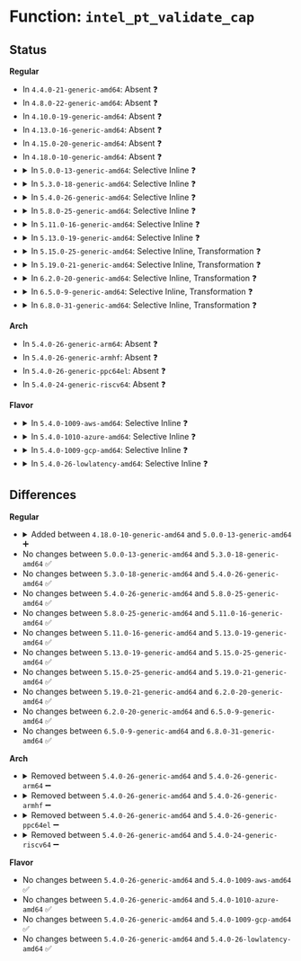 # Function: <code>intel_pt_validate_cap</code>

## Status
<b>Regular</b>
<ul>
<li>
In <code>4.4.0-21-generic-amd64</code>: Absent ❓
</li>
<li>
In <code>4.8.0-22-generic-amd64</code>: Absent ❓
</li>
<li>
In <code>4.10.0-19-generic-amd64</code>: Absent ❓
</li>
<li>
In <code>4.13.0-16-generic-amd64</code>: Absent ❓
</li>
<li>
In <code>4.15.0-20-generic-amd64</code>: Absent ❓
</li>
<li>
In <code>4.18.0-10-generic-amd64</code>: Absent ❓
</li>
<li>
<details>
<summary>In <code>5.0.0-13-generic-amd64</code>: Selective Inline ❓</summary>

```c
u32 intel_pt_validate_cap(u32 * caps, enum pt_capabilities capability)
```

```json
{
  "name": "intel_pt_validate_cap",
  "collision_type": "Unique Global",
  "inline_type": "Selective",
  "funcs": [
    {
      "addr": 18446744071604570542,
      "name": "intel_pt_validate_cap",
      "external": true,
      "loc": "arch/x86/events/intel/pt.c:79",
      "file": "arch/x86/events/intel/pt.c",
      "inline": "not declared, inlined",
      "caller_inline": [
        "arch/x86/events/intel/pt.c:pt_init",
        "arch/x86/events/intel/pt.c:pt_init",
        "arch/x86/events/intel/pt.c:pt_init",
        "arch/x86/events/intel/pt.c:pt_event_init",
        "arch/x86/events/intel/pt.c:pt_event_init",
        "arch/x86/events/intel/pt.c:pt_event_init",
        "arch/x86/events/intel/pt.c:pt_event_init",
        "arch/x86/events/intel/pt.c:pt_event_init",
        "arch/x86/events/intel/pt.c:pt_event_init",
        "arch/x86/events/intel/pt.c:pt_event_init",
        "arch/x86/events/intel/pt.c:pt_event_init",
        "arch/x86/events/intel/pt.c:pt_event_addr_filters_validate",
        "arch/x86/events/intel/pt.c:pt_buffer_setup_aux",
        "arch/x86/events/intel/pt.c:pt_buffer_setup_aux",
        "arch/x86/events/intel/pt.c:pt_buffer_setup_aux",
        "arch/x86/events/intel/pt.c:pt_buffer_reset_markers",
        "arch/x86/events/intel/pt.c:pt_handle_status",
        "arch/x86/events/intel/pt.c:pt_handle_status",
        "arch/x86/events/intel/pt.c:pt_topa_dump",
        "arch/x86/events/intel/pt.c:topa_insert_table",
        "arch/x86/events/intel/pt.c:pt_cap_show"
      ],
      "caller_func": []
    }
  ],
  "symbols": [
    {
      "addr": 18446744071578921744,
      "name": "intel_pt_validate_cap",
      "section": ".text",
      "bind": "STB_GLOBAL",
      "size": 51
    }
  ]
}
```
</details>
</li>
<li>
<details>
<summary>In <code>5.3.0-18-generic-amd64</code>: Selective Inline ❓</summary>

```c
u32 intel_pt_validate_cap(u32 * caps, enum pt_capabilities capability)
```

```json
{
  "name": "intel_pt_validate_cap",
  "collision_type": "Unique Global",
  "inline_type": "Selective",
  "funcs": [
    {
      "addr": 18446744071604665145,
      "name": "intel_pt_validate_cap",
      "external": true,
      "loc": "arch/x86/events/intel/pt.c:71",
      "file": "arch/x86/events/intel/pt.c",
      "inline": "not declared, inlined",
      "caller_inline": [
        "arch/x86/events/intel/pt.c:pt_init",
        "arch/x86/events/intel/pt.c:pt_init",
        "arch/x86/events/intel/pt.c:pt_init",
        "arch/x86/events/intel/pt.c:pt_event_init",
        "arch/x86/events/intel/pt.c:pt_event_init",
        "arch/x86/events/intel/pt.c:pt_event_init",
        "arch/x86/events/intel/pt.c:pt_event_init",
        "arch/x86/events/intel/pt.c:pt_event_init",
        "arch/x86/events/intel/pt.c:pt_event_init",
        "arch/x86/events/intel/pt.c:pt_event_init",
        "arch/x86/events/intel/pt.c:pt_event_init",
        "arch/x86/events/intel/pt.c:pt_event_addr_filters_validate",
        "arch/x86/events/intel/pt.c:pt_buffer_setup_aux",
        "arch/x86/events/intel/pt.c:pt_buffer_setup_aux",
        "arch/x86/events/intel/pt.c:pt_buffer_setup_aux",
        "arch/x86/events/intel/pt.c:pt_buffer_reset_markers",
        "arch/x86/events/intel/pt.c:pt_handle_status",
        "arch/x86/events/intel/pt.c:pt_handle_status",
        "arch/x86/events/intel/pt.c:pt_topa_dump",
        "arch/x86/events/intel/pt.c:topa_insert_table",
        "arch/x86/events/intel/pt.c:pt_cap_show"
      ],
      "caller_func": []
    }
  ],
  "symbols": [
    {
      "addr": 18446744071578926768,
      "name": "intel_pt_validate_cap",
      "section": ".text",
      "bind": "STB_GLOBAL",
      "size": 51
    }
  ]
}
```
</details>
</li>
<li>
<details>
<summary>In <code>5.4.0-26-generic-amd64</code>: Selective Inline ❓</summary>

```c
u32 intel_pt_validate_cap(u32 * caps, enum pt_capabilities capability)
```

```json
{
  "name": "intel_pt_validate_cap",
  "collision_type": "Unique Global",
  "inline_type": "Selective",
  "funcs": [
    {
      "addr": 18446744071604677643,
      "name": "intel_pt_validate_cap",
      "external": true,
      "loc": "arch/x86/events/intel/pt.c:71",
      "file": "arch/x86/events/intel/pt.c",
      "inline": "not declared, inlined",
      "caller_inline": [
        "arch/x86/events/intel/pt.c:pt_init",
        "arch/x86/events/intel/pt.c:pt_init",
        "arch/x86/events/intel/pt.c:pt_init",
        "arch/x86/events/intel/pt.c:pt_event_init",
        "arch/x86/events/intel/pt.c:pt_event_init",
        "arch/x86/events/intel/pt.c:pt_event_init",
        "arch/x86/events/intel/pt.c:pt_event_init",
        "arch/x86/events/intel/pt.c:pt_event_init",
        "arch/x86/events/intel/pt.c:pt_event_init",
        "arch/x86/events/intel/pt.c:pt_event_init",
        "arch/x86/events/intel/pt.c:pt_event_init",
        "arch/x86/events/intel/pt.c:pt_event_addr_filters_validate",
        "arch/x86/events/intel/pt.c:pt_buffer_setup_aux",
        "arch/x86/events/intel/pt.c:pt_buffer_setup_aux",
        "arch/x86/events/intel/pt.c:pt_buffer_setup_aux",
        "arch/x86/events/intel/pt.c:pt_buffer_reset_markers",
        "arch/x86/events/intel/pt.c:pt_handle_status",
        "arch/x86/events/intel/pt.c:pt_handle_status",
        "arch/x86/events/intel/pt.c:pt_topa_dump",
        "arch/x86/events/intel/pt.c:topa_insert_table",
        "arch/x86/events/intel/pt.c:pt_cap_show"
      ],
      "caller_func": []
    }
  ],
  "symbols": [
    {
      "addr": 18446744071578928736,
      "name": "intel_pt_validate_cap",
      "section": ".text",
      "bind": "STB_GLOBAL",
      "size": 51
    }
  ]
}
```
</details>
</li>
<li>
<details>
<summary>In <code>5.8.0-25-generic-amd64</code>: Selective Inline ❓</summary>

```c
u32 intel_pt_validate_cap(u32 * caps, enum pt_capabilities capability)
```

```json
{
  "name": "intel_pt_validate_cap",
  "collision_type": "Unique Global",
  "inline_type": "Selective",
  "funcs": [
    {
      "addr": 18446744071578937166,
      "name": "intel_pt_validate_cap",
      "external": true,
      "loc": "arch/x86/events/intel/pt.c:71",
      "file": "arch/x86/events/intel/pt.c",
      "inline": "not declared, inlined",
      "caller_inline": [
        "arch/x86/events/intel/pt.c:pt_event_addr_filters_validate",
        "arch/x86/events/intel/pt.c:pt_addr_filters_init",
        "arch/x86/events/intel/pt.c:pt_buffer_setup_aux",
        "arch/x86/events/intel/pt.c:pt_buffer_reset_markers",
        "arch/x86/events/intel/pt.c:pt_handle_status",
        "arch/x86/events/intel/pt.c:pt_handle_status",
        "arch/x86/events/intel/pt.c:pt_topa_dump",
        "arch/x86/events/intel/pt.c:topa_insert_table",
        "arch/x86/events/intel/pt.c:pt_cap_show"
      ],
      "caller_func": [
        "arch/x86/events/intel/pt.c:pt_init",
        "arch/x86/events/intel/pt.c:pt_init",
        "arch/x86/events/intel/pt.c:pt_init"
      ]
    }
  ],
  "symbols": [
    {
      "addr": 18446744071578934448,
      "name": "intel_pt_validate_cap",
      "section": ".text",
      "bind": "STB_GLOBAL",
      "size": 51
    }
  ]
}
```
</details>
</li>
<li>
<details>
<summary>In <code>5.11.0-16-generic-amd64</code>: Selective Inline ❓</summary>

```c
u32 intel_pt_validate_cap(u32 * caps, enum pt_capabilities capability)
```

```json
{
  "name": "intel_pt_validate_cap",
  "collision_type": "Unique Global",
  "inline_type": "Selective",
  "funcs": [
    {
      "addr": 18446744071578938350,
      "name": "intel_pt_validate_cap",
      "external": true,
      "loc": "arch/x86/events/intel/pt.c:71",
      "file": "arch/x86/events/intel/pt.c",
      "inline": "not declared, inlined",
      "caller_inline": [
        "arch/x86/events/intel/pt.c:pt_event_addr_filters_validate",
        "arch/x86/events/intel/pt.c:pt_addr_filters_init",
        "arch/x86/events/intel/pt.c:pt_buffer_setup_aux",
        "arch/x86/events/intel/pt.c:pt_buffer_reset_markers",
        "arch/x86/events/intel/pt.c:pt_handle_status",
        "arch/x86/events/intel/pt.c:pt_handle_status",
        "arch/x86/events/intel/pt.c:pt_topa_dump",
        "arch/x86/events/intel/pt.c:topa_insert_table",
        "arch/x86/events/intel/pt.c:pt_cap_show"
      ],
      "caller_func": [
        "arch/x86/events/intel/pt.c:pt_init",
        "arch/x86/events/intel/pt.c:pt_init",
        "arch/x86/events/intel/pt.c:pt_init"
      ]
    }
  ],
  "symbols": [
    {
      "addr": 18446744071578935632,
      "name": "intel_pt_validate_cap",
      "section": ".text",
      "bind": "STB_GLOBAL",
      "size": 51
    }
  ]
}
```
</details>
</li>
<li>
<details>
<summary>In <code>5.13.0-19-generic-amd64</code>: Selective Inline ❓</summary>

```c
u32 intel_pt_validate_cap(u32 * caps, enum pt_capabilities capability)
```

```json
{
  "name": "intel_pt_validate_cap",
  "collision_type": "Unique Global",
  "inline_type": "Selective",
  "funcs": [
    {
      "addr": 18446744071578947784,
      "name": "intel_pt_validate_cap",
      "external": true,
      "loc": "arch/x86/events/intel/pt.c:71",
      "file": "arch/x86/events/intel/pt.c",
      "inline": "not declared, inlined",
      "caller_inline": [
        "arch/x86/events/intel/pt.c:pt_event_init",
        "arch/x86/events/intel/pt.c:pt_event_addr_filters_validate",
        "arch/x86/events/intel/pt.c:pt_buffer_setup_aux",
        "arch/x86/events/intel/pt.c:pt_buffer_setup_aux",
        "arch/x86/events/intel/pt.c:pt_buffer_reset_markers",
        "arch/x86/events/intel/pt.c:pt_handle_status",
        "arch/x86/events/intel/pt.c:pt_handle_status",
        "arch/x86/events/intel/pt.c:pt_topa_dump",
        "arch/x86/events/intel/pt.c:topa_insert_table",
        "arch/x86/events/intel/pt.c:pt_cap_show"
      ],
      "caller_func": [
        "arch/x86/events/intel/pt.c:pt_init",
        "arch/x86/events/intel/pt.c:pt_init",
        "arch/x86/events/intel/pt.c:pt_init"
      ]
    }
  ],
  "symbols": [
    {
      "addr": 18446744071578940480,
      "name": "intel_pt_validate_cap",
      "section": ".text",
      "bind": "STB_GLOBAL",
      "size": 51
    }
  ]
}
```
</details>
</li>
<li>
<details>
<summary>In <code>5.15.0-25-generic-amd64</code>: Selective Inline, Transformation ❓</summary>

```c
u32 intel_pt_validate_cap(u32 * caps, enum pt_capabilities capability)
```

```json
{
  "name": "intel_pt_validate_cap",
  "collision_type": "Unique Global",
  "inline_type": "Selective",
  "funcs": [
    {
      "addr": 18446744071578955756,
      "name": "intel_pt_validate_cap",
      "external": true,
      "loc": "arch/x86/events/intel/pt.c:71",
      "file": "arch/x86/events/intel/pt.c",
      "inline": "not declared, inlined",
      "caller_inline": [
        "arch/x86/events/intel/pt.c:pt_event_addr_filters_validate"
      ],
      "caller_func": [
        "arch/x86/events/intel/pt.c:pt_init",
        "arch/x86/events/intel/pt.c:pt_init",
        "arch/x86/events/intel/pt.c:pt_init",
        "arch/x86/events/intel/pt.c:pt_event_init",
        "arch/x86/events/intel/pt.c:pt_buffer_setup_aux",
        "arch/x86/events/intel/pt.c:pt_buffer_setup_aux",
        "arch/x86/events/intel/pt.c:pt_buffer_reset_markers",
        "arch/x86/events/intel/pt.c:pt_handle_status",
        "arch/x86/events/intel/pt.c:pt_handle_status",
        "arch/x86/events/intel/pt.c:pt_handle_status",
        "arch/x86/events/intel/pt.c:pt_handle_status",
        "arch/x86/events/intel/pt.c:pt_topa_dump",
        "arch/x86/events/intel/pt.c:topa_insert_table",
        "arch/x86/events/intel/pt.c:pt_cap_show"
      ]
    }
  ],
  "symbols": [
    {
      "addr": 18446744071592043478,
      "name": "intel_pt_validate_cap.cold",
      "section": ".text",
      "bind": "STB_LOCAL",
      "size": 35
    },
    {
      "addr": 18446744071578948528,
      "name": "intel_pt_validate_cap",
      "section": ".text",
      "bind": "STB_GLOBAL",
      "size": 100
    }
  ]
}
```
</details>
</li>
<li>
<details>
<summary>In <code>5.19.0-21-generic-amd64</code>: Selective Inline, Transformation ❓</summary>

```c
u32 intel_pt_validate_cap(u32 * caps, enum pt_capabilities capability)
```

```json
{
  "name": "intel_pt_validate_cap",
  "collision_type": "Unique Global",
  "inline_type": "Selective",
  "funcs": [
    {
      "addr": 18446744071578965472,
      "name": "intel_pt_validate_cap",
      "external": true,
      "loc": "arch/x86/events/intel/pt.c:75",
      "file": "arch/x86/events/intel/pt.c",
      "inline": "not declared, inlined",
      "caller_inline": [
        "arch/x86/events/intel/pt.c:pt_event_addr_filters_validate"
      ],
      "caller_func": [
        "arch/x86/events/intel/pt.c:pt_init",
        "arch/x86/events/intel/pt.c:pt_init",
        "arch/x86/events/intel/pt.c:pt_init",
        "arch/x86/events/intel/pt.c:pt_addr_filters_init",
        "arch/x86/events/intel/pt.c:pt_buffer_setup_aux",
        "arch/x86/events/intel/pt.c:pt_buffer_setup_aux",
        "arch/x86/events/intel/pt.c:pt_buffer_reset_markers",
        "arch/x86/events/intel/pt.c:pt_handle_status",
        "arch/x86/events/intel/pt.c:pt_handle_status",
        "arch/x86/events/intel/pt.c:pt_handle_status",
        "arch/x86/events/intel/pt.c:pt_handle_status",
        "arch/x86/events/intel/pt.c:pt_topa_dump",
        "arch/x86/events/intel/pt.c:topa_insert_table",
        "arch/x86/events/intel/pt.c:pt_cap_show"
      ]
    }
  ],
  "symbols": [
    {
      "addr": 18446744071593809613,
      "name": "intel_pt_validate_cap.cold",
      "section": ".text",
      "bind": "STB_LOCAL",
      "size": 35
    },
    {
      "addr": 18446744071578956880,
      "name": "intel_pt_validate_cap",
      "section": ".text",
      "bind": "STB_GLOBAL",
      "size": 112
    }
  ]
}
```
</details>
</li>
<li>
<details>
<summary>In <code>6.2.0-20-generic-amd64</code>: Selective Inline, Transformation ❓</summary>

```c
u32 intel_pt_validate_cap(u32 * caps, enum pt_capabilities capability)
```

```json
{
  "name": "intel_pt_validate_cap",
  "collision_type": "Unique Global",
  "inline_type": "Selective",
  "funcs": [
    {
      "addr": 18446744071578982903,
      "name": "intel_pt_validate_cap",
      "external": true,
      "loc": "arch/x86/events/intel/pt.c:75",
      "file": "arch/x86/events/intel/pt.c",
      "inline": "not declared, inlined",
      "caller_inline": [
        "arch/x86/events/intel/pt.c:pt_event_addr_filters_validate",
        "arch/x86/events/intel/pt.c:pt_cap_show"
      ],
      "caller_func": [
        "arch/x86/events/intel/pt.c:pt_init",
        "arch/x86/events/intel/pt.c:pt_init",
        "arch/x86/events/intel/pt.c:pt_init",
        "arch/x86/events/intel/pt.c:pt_addr_filters_init",
        "arch/x86/events/intel/pt.c:pt_buffer_setup_aux",
        "arch/x86/events/intel/pt.c:pt_buffer_setup_aux",
        "arch/x86/events/intel/pt.c:pt_buffer_reset_markers",
        "arch/x86/events/intel/pt.c:pt_handle_status",
        "arch/x86/events/intel/pt.c:pt_handle_status",
        "arch/x86/events/intel/pt.c:pt_handle_status",
        "arch/x86/events/intel/pt.c:pt_handle_status",
        "arch/x86/events/intel/pt.c:pt_handle_status",
        "arch/x86/events/intel/pt.c:pt_topa_dump",
        "arch/x86/events/intel/pt.c:topa_insert_table"
      ]
    }
  ],
  "symbols": [
    {
      "addr": 18446744071595953946,
      "name": "intel_pt_validate_cap.cold",
      "section": ".text",
      "bind": "STB_LOCAL",
      "size": 35
    },
    {
      "addr": 18446744071578973856,
      "name": "intel_pt_validate_cap",
      "section": ".text",
      "bind": "STB_GLOBAL",
      "size": 112
    }
  ]
}
```
</details>
</li>
<li>
<details>
<summary>In <code>6.5.0-9-generic-amd64</code>: Selective Inline, Transformation ❓</summary>

```c
u32 intel_pt_validate_cap(u32 * caps, enum pt_capabilities capability)
```

```json
{
  "name": "intel_pt_validate_cap",
  "collision_type": "Unique Global",
  "inline_type": "Selective",
  "funcs": [
    {
      "addr": 18446744071578982215,
      "name": "intel_pt_validate_cap",
      "external": true,
      "loc": "arch/x86/events/intel/pt.c:75",
      "file": "arch/x86/events/intel/pt.c",
      "inline": "not declared, inlined",
      "caller_inline": [
        "arch/x86/events/intel/pt.c:pt_event_addr_filters_validate",
        "arch/x86/events/intel/pt.c:pt_cap_show"
      ],
      "caller_func": [
        "arch/x86/events/intel/pt.c:pt_init",
        "arch/x86/events/intel/pt.c:pt_init",
        "arch/x86/events/intel/pt.c:pt_init",
        "arch/x86/events/intel/pt.c:pt_addr_filters_init",
        "arch/x86/events/intel/pt.c:pt_buffer_setup_aux",
        "arch/x86/events/intel/pt.c:pt_buffer_setup_aux",
        "arch/x86/events/intel/pt.c:pt_buffer_reset_markers",
        "arch/x86/events/intel/pt.c:pt_handle_status",
        "arch/x86/events/intel/pt.c:pt_handle_status",
        "arch/x86/events/intel/pt.c:pt_handle_status",
        "arch/x86/events/intel/pt.c:pt_handle_status",
        "arch/x86/events/intel/pt.c:pt_topa_dump",
        "arch/x86/events/intel/pt.c:topa_insert_table"
      ]
    }
  ],
  "symbols": [
    {
      "addr": 18446744071596471054,
      "name": "intel_pt_validate_cap.cold",
      "section": ".text",
      "bind": "STB_LOCAL",
      "size": 35
    },
    {
      "addr": 18446744071578973104,
      "name": "intel_pt_validate_cap",
      "section": ".text",
      "bind": "STB_GLOBAL",
      "size": 112
    }
  ]
}
```
</details>
</li>
<li>
<details>
<summary>In <code>6.8.0-31-generic-amd64</code>: Selective Inline, Transformation ❓</summary>

```c
u32 intel_pt_validate_cap(u32 * caps, enum pt_capabilities capability)
```

```json
{
  "name": "intel_pt_validate_cap",
  "collision_type": "Unique Global",
  "inline_type": "Selective",
  "funcs": [
    {
      "addr": 18446744071579005975,
      "name": "intel_pt_validate_cap",
      "external": true,
      "loc": "arch/x86/events/intel/pt.c:75",
      "file": "arch/x86/events/intel/pt.c",
      "inline": "not declared, inlined",
      "caller_inline": [
        "arch/x86/events/intel/pt.c:pt_event_addr_filters_validate",
        "arch/x86/events/intel/pt.c:pt_cap_show"
      ],
      "caller_func": [
        "arch/x86/events/intel/pt.c:pt_init",
        "arch/x86/events/intel/pt.c:pt_init",
        "arch/x86/events/intel/pt.c:pt_init",
        "arch/x86/events/intel/pt.c:pt_addr_filters_init",
        "arch/x86/events/intel/pt.c:pt_buffer_setup_aux",
        "arch/x86/events/intel/pt.c:pt_buffer_setup_aux",
        "arch/x86/events/intel/pt.c:pt_buffer_reset_markers",
        "arch/x86/events/intel/pt.c:pt_handle_status",
        "arch/x86/events/intel/pt.c:pt_handle_status",
        "arch/x86/events/intel/pt.c:pt_handle_status",
        "arch/x86/events/intel/pt.c:pt_handle_status",
        "arch/x86/events/intel/pt.c:pt_topa_dump",
        "arch/x86/events/intel/pt.c:topa_insert_table"
      ]
    }
  ],
  "symbols": [
    {
      "addr": 18446744071597366396,
      "name": "intel_pt_validate_cap.cold",
      "section": ".text",
      "bind": "STB_LOCAL",
      "size": 35
    },
    {
      "addr": 18446744071578997872,
      "name": "intel_pt_validate_cap",
      "section": ".text",
      "bind": "STB_GLOBAL",
      "size": 112
    }
  ]
}
```
</details>
</li>
</ul>
<b>Arch</b>
<ul>
<li>
In <code>5.4.0-26-generic-arm64</code>: Absent ❓
</li>
<li>
In <code>5.4.0-26-generic-armhf</code>: Absent ❓
</li>
<li>
In <code>5.4.0-26-generic-ppc64el</code>: Absent ❓
</li>
<li>
In <code>5.4.0-24-generic-riscv64</code>: Absent ❓
</li>
</ul>
<b>Flavor</b>
<ul>
<li>
<details>
<summary>In <code>5.4.0-1009-aws-amd64</code>: Selective Inline ❓</summary>

```c
u32 intel_pt_validate_cap(u32 * caps, enum pt_capabilities capability)
```

```json
{
  "name": "intel_pt_validate_cap",
  "collision_type": "Unique Global",
  "inline_type": "Selective",
  "funcs": [
    {
      "addr": 18446744071604603915,
      "name": "intel_pt_validate_cap",
      "external": true,
      "loc": "arch/x86/events/intel/pt.c:71",
      "file": "arch/x86/events/intel/pt.c",
      "inline": "not declared, inlined",
      "caller_inline": [
        "arch/x86/events/intel/pt.c:pt_init",
        "arch/x86/events/intel/pt.c:pt_init",
        "arch/x86/events/intel/pt.c:pt_init",
        "arch/x86/events/intel/pt.c:pt_event_init",
        "arch/x86/events/intel/pt.c:pt_event_init",
        "arch/x86/events/intel/pt.c:pt_event_init",
        "arch/x86/events/intel/pt.c:pt_event_init",
        "arch/x86/events/intel/pt.c:pt_event_init",
        "arch/x86/events/intel/pt.c:pt_event_init",
        "arch/x86/events/intel/pt.c:pt_event_init",
        "arch/x86/events/intel/pt.c:pt_event_init",
        "arch/x86/events/intel/pt.c:pt_event_addr_filters_validate",
        "arch/x86/events/intel/pt.c:pt_buffer_setup_aux",
        "arch/x86/events/intel/pt.c:pt_buffer_setup_aux",
        "arch/x86/events/intel/pt.c:pt_buffer_setup_aux",
        "arch/x86/events/intel/pt.c:pt_buffer_reset_markers",
        "arch/x86/events/intel/pt.c:pt_handle_status",
        "arch/x86/events/intel/pt.c:pt_handle_status",
        "arch/x86/events/intel/pt.c:pt_topa_dump",
        "arch/x86/events/intel/pt.c:topa_insert_table",
        "arch/x86/events/intel/pt.c:pt_cap_show"
      ],
      "caller_func": []
    }
  ],
  "symbols": [
    {
      "addr": 18446744071578928736,
      "name": "intel_pt_validate_cap",
      "section": ".text",
      "bind": "STB_GLOBAL",
      "size": 51
    }
  ]
}
```
</details>
</li>
<li>
<details>
<summary>In <code>5.4.0-1010-azure-amd64</code>: Selective Inline ❓</summary>

```c
u32 intel_pt_validate_cap(u32 * caps, enum pt_capabilities capability)
```

```json
{
  "name": "intel_pt_validate_cap",
  "collision_type": "Unique Global",
  "inline_type": "Selective",
  "funcs": [
    {
      "addr": 18446744071604595442,
      "name": "intel_pt_validate_cap",
      "external": true,
      "loc": "arch/x86/events/intel/pt.c:71",
      "file": "arch/x86/events/intel/pt.c",
      "inline": "not declared, inlined",
      "caller_inline": [
        "arch/x86/events/intel/pt.c:pt_init",
        "arch/x86/events/intel/pt.c:pt_init",
        "arch/x86/events/intel/pt.c:pt_init",
        "arch/x86/events/intel/pt.c:pt_event_init",
        "arch/x86/events/intel/pt.c:pt_event_init",
        "arch/x86/events/intel/pt.c:pt_event_init",
        "arch/x86/events/intel/pt.c:pt_event_init",
        "arch/x86/events/intel/pt.c:pt_event_init",
        "arch/x86/events/intel/pt.c:pt_event_init",
        "arch/x86/events/intel/pt.c:pt_event_init",
        "arch/x86/events/intel/pt.c:pt_event_init",
        "arch/x86/events/intel/pt.c:pt_event_addr_filters_validate",
        "arch/x86/events/intel/pt.c:pt_buffer_setup_aux",
        "arch/x86/events/intel/pt.c:pt_buffer_setup_aux",
        "arch/x86/events/intel/pt.c:pt_buffer_setup_aux",
        "arch/x86/events/intel/pt.c:pt_buffer_reset_markers",
        "arch/x86/events/intel/pt.c:pt_handle_status",
        "arch/x86/events/intel/pt.c:pt_handle_status",
        "arch/x86/events/intel/pt.c:pt_topa_dump",
        "arch/x86/events/intel/pt.c:topa_insert_table",
        "arch/x86/events/intel/pt.c:pt_cap_show"
      ],
      "caller_func": []
    }
  ],
  "symbols": [
    {
      "addr": 18446744071578925456,
      "name": "intel_pt_validate_cap",
      "section": ".text",
      "bind": "STB_GLOBAL",
      "size": 51
    }
  ]
}
```
</details>
</li>
<li>
<details>
<summary>In <code>5.4.0-1009-gcp-amd64</code>: Selective Inline ❓</summary>

```c
u32 intel_pt_validate_cap(u32 * caps, enum pt_capabilities capability)
```

```json
{
  "name": "intel_pt_validate_cap",
  "collision_type": "Unique Global",
  "inline_type": "Selective",
  "funcs": [
    {
      "addr": 18446744071604681739,
      "name": "intel_pt_validate_cap",
      "external": true,
      "loc": "arch/x86/events/intel/pt.c:71",
      "file": "arch/x86/events/intel/pt.c",
      "inline": "not declared, inlined",
      "caller_inline": [
        "arch/x86/events/intel/pt.c:pt_init",
        "arch/x86/events/intel/pt.c:pt_init",
        "arch/x86/events/intel/pt.c:pt_init",
        "arch/x86/events/intel/pt.c:pt_event_init",
        "arch/x86/events/intel/pt.c:pt_event_init",
        "arch/x86/events/intel/pt.c:pt_event_init",
        "arch/x86/events/intel/pt.c:pt_event_init",
        "arch/x86/events/intel/pt.c:pt_event_init",
        "arch/x86/events/intel/pt.c:pt_event_init",
        "arch/x86/events/intel/pt.c:pt_event_init",
        "arch/x86/events/intel/pt.c:pt_event_init",
        "arch/x86/events/intel/pt.c:pt_event_addr_filters_validate",
        "arch/x86/events/intel/pt.c:pt_buffer_setup_aux",
        "arch/x86/events/intel/pt.c:pt_buffer_setup_aux",
        "arch/x86/events/intel/pt.c:pt_buffer_setup_aux",
        "arch/x86/events/intel/pt.c:pt_buffer_reset_markers",
        "arch/x86/events/intel/pt.c:pt_handle_status",
        "arch/x86/events/intel/pt.c:pt_handle_status",
        "arch/x86/events/intel/pt.c:pt_topa_dump",
        "arch/x86/events/intel/pt.c:topa_insert_table",
        "arch/x86/events/intel/pt.c:pt_cap_show"
      ],
      "caller_func": []
    }
  ],
  "symbols": [
    {
      "addr": 18446744071578928672,
      "name": "intel_pt_validate_cap",
      "section": ".text",
      "bind": "STB_GLOBAL",
      "size": 51
    }
  ]
}
```
</details>
</li>
<li>
<details>
<summary>In <code>5.4.0-26-lowlatency-amd64</code>: Selective Inline ❓</summary>

```c
u32 intel_pt_validate_cap(u32 * caps, enum pt_capabilities capability)
```

```json
{
  "name": "intel_pt_validate_cap",
  "collision_type": "Unique Global",
  "inline_type": "Selective",
  "funcs": [
    {
      "addr": 18446744071604681759,
      "name": "intel_pt_validate_cap",
      "external": true,
      "loc": "arch/x86/events/intel/pt.c:71",
      "file": "arch/x86/events/intel/pt.c",
      "inline": "not declared, inlined",
      "caller_inline": [
        "arch/x86/events/intel/pt.c:pt_init",
        "arch/x86/events/intel/pt.c:pt_init",
        "arch/x86/events/intel/pt.c:pt_init",
        "arch/x86/events/intel/pt.c:pt_event_init",
        "arch/x86/events/intel/pt.c:pt_event_init",
        "arch/x86/events/intel/pt.c:pt_event_init",
        "arch/x86/events/intel/pt.c:pt_event_init",
        "arch/x86/events/intel/pt.c:pt_event_init",
        "arch/x86/events/intel/pt.c:pt_event_init",
        "arch/x86/events/intel/pt.c:pt_event_init",
        "arch/x86/events/intel/pt.c:pt_event_init",
        "arch/x86/events/intel/pt.c:pt_event_addr_filters_validate",
        "arch/x86/events/intel/pt.c:pt_buffer_setup_aux",
        "arch/x86/events/intel/pt.c:pt_buffer_setup_aux",
        "arch/x86/events/intel/pt.c:pt_buffer_setup_aux",
        "arch/x86/events/intel/pt.c:pt_buffer_reset_markers",
        "arch/x86/events/intel/pt.c:pt_handle_status",
        "arch/x86/events/intel/pt.c:pt_handle_status",
        "arch/x86/events/intel/pt.c:pt_topa_dump",
        "arch/x86/events/intel/pt.c:topa_insert_table",
        "arch/x86/events/intel/pt.c:pt_cap_show"
      ],
      "caller_func": []
    }
  ],
  "symbols": [
    {
      "addr": 18446744071578929248,
      "name": "intel_pt_validate_cap",
      "section": ".text",
      "bind": "STB_GLOBAL",
      "size": 51
    }
  ]
}
```
</details>
</li>
</ul>

## Differences
<b>Regular</b>
<ul>
<li>
<details>
<summary>Added between <code>4.18.0-10-generic-amd64</code> and <code>5.0.0-13-generic-amd64</code> ➕</summary>

```c
u32 intel_pt_validate_cap(u32 * caps, enum pt_capabilities capability)
```
</details>
</li>
<li>
No changes between <code>5.0.0-13-generic-amd64</code> and <code>5.3.0-18-generic-amd64</code> ✅
</li>
<li>
No changes between <code>5.3.0-18-generic-amd64</code> and <code>5.4.0-26-generic-amd64</code> ✅
</li>
<li>
No changes between <code>5.4.0-26-generic-amd64</code> and <code>5.8.0-25-generic-amd64</code> ✅
</li>
<li>
No changes between <code>5.8.0-25-generic-amd64</code> and <code>5.11.0-16-generic-amd64</code> ✅
</li>
<li>
No changes between <code>5.11.0-16-generic-amd64</code> and <code>5.13.0-19-generic-amd64</code> ✅
</li>
<li>
No changes between <code>5.13.0-19-generic-amd64</code> and <code>5.15.0-25-generic-amd64</code> ✅
</li>
<li>
No changes between <code>5.15.0-25-generic-amd64</code> and <code>5.19.0-21-generic-amd64</code> ✅
</li>
<li>
No changes between <code>5.19.0-21-generic-amd64</code> and <code>6.2.0-20-generic-amd64</code> ✅
</li>
<li>
No changes between <code>6.2.0-20-generic-amd64</code> and <code>6.5.0-9-generic-amd64</code> ✅
</li>
<li>
No changes between <code>6.5.0-9-generic-amd64</code> and <code>6.8.0-31-generic-amd64</code> ✅
</li>
</ul>
<b>Arch</b>
<ul>
<li>
<details>
<summary>Removed between <code>5.4.0-26-generic-amd64</code> and <code>5.4.0-26-generic-arm64</code> ➖</summary>

```c
u32 intel_pt_validate_cap(u32 * caps, enum pt_capabilities capability)
```
</details>
</li>
<li>
<details>
<summary>Removed between <code>5.4.0-26-generic-amd64</code> and <code>5.4.0-26-generic-armhf</code> ➖</summary>

```c
u32 intel_pt_validate_cap(u32 * caps, enum pt_capabilities capability)
```
</details>
</li>
<li>
<details>
<summary>Removed between <code>5.4.0-26-generic-amd64</code> and <code>5.4.0-26-generic-ppc64el</code> ➖</summary>

```c
u32 intel_pt_validate_cap(u32 * caps, enum pt_capabilities capability)
```
</details>
</li>
<li>
<details>
<summary>Removed between <code>5.4.0-26-generic-amd64</code> and <code>5.4.0-24-generic-riscv64</code> ➖</summary>

```c
u32 intel_pt_validate_cap(u32 * caps, enum pt_capabilities capability)
```
</details>
</li>
</ul>
<b>Flavor</b>
<ul>
<li>
No changes between <code>5.4.0-26-generic-amd64</code> and <code>5.4.0-1009-aws-amd64</code> ✅
</li>
<li>
No changes between <code>5.4.0-26-generic-amd64</code> and <code>5.4.0-1010-azure-amd64</code> ✅
</li>
<li>
No changes between <code>5.4.0-26-generic-amd64</code> and <code>5.4.0-1009-gcp-amd64</code> ✅
</li>
<li>
No changes between <code>5.4.0-26-generic-amd64</code> and <code>5.4.0-26-lowlatency-amd64</code> ✅
</li>
</ul>
